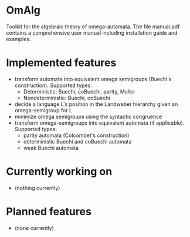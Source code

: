 # OmAlg
Toolkit for the algebraic theory of omega-automata.
The file manual.pdf contains a comprehensive user manual including installation guide and examples.

# Implemented features
* transform automata into equivalent omega semigroups (Buechi's construction). Supported types:
    * Deterministic:    Buechi, coBuechi, parity, Muller
    * Nondeterministic: Buechi, coBuechi
* decide a language L's position in the Landweber hierarchy given an omega-semigroup for L
* minimize omega semigroups using the syntactic congruence
* transform omega-semigroups into equivalent automata (if applicable). Supported types:
    * parity automata (Colcombet's construction)
    * deterministic Buechi and coBuechi automata
    * weak Buechi automata

# Currently working on
- (nothing currently)

# Planned features
-  (none currently)
